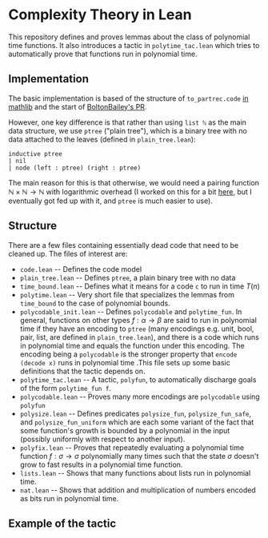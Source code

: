 # Complexity Theory in Lean

This repository defines and proves lemmas about the class of polynomial time functions.
It also introduces a tactic in `polytime_tac.lean` which tries to automatically prove that
functions run in polynomial time.

## Implementation

The basic implementation is based of the structure of `to_partrec.code` [in mathlib]( https://github.com/leanprover-community/mathlib/blob/master/src/computability/tm_to_partrec.lean) and
the start of [BoltonBailey's PR](https://github.com/leanprover-community/mathlib/pull/11046).

However, one key difference is that rather than using `list ℕ` as the main data structure, we use `ptree` ("plain tree"), which is a binary tree with no data
attached to the leaves (defined in `plain_tree.lean`):

```lean
inductive ptree
| nil
| node (left : ptree) (right : ptree)
```

The main reason for this is that otherwise, we would need a pairing function $\mathbb{N} \times \mathbb{N} \rightarrow \mathbb{N}$ with logarithmic overhead
(I worked on this for a bit [here](https://github.com/leanprover-community/mathlib/pull/13213), but I eventually got fed up with it, and `ptree` is much easier to use).

## Structure

There are a few files containing essentially dead code that need to be cleaned up. The files of interest are:
  - `code.lean` -- Defines the code model
  - `plain_tree.lean` -- Defines `ptree`, a plain binary tree with no data
  - `time_bound.lean` -- Defines what it means for a code `c` to run in time $T(n)$
  - `polytime.lean` -- Very short file that specializes the lemmas from `time_bound` to the case of polynomial bounds.
  - `polycodable_init.lean` -- Defines `polycodable` and `polytime_fun`.
      In general, functions on other types $f : \alpha \rightarrow \beta$ are said to run in polynomial time
      if they have an encoding to `ptree` (many encodings e.g. unit, bool, pair, list, are defined in `plain_tree.lean`), and
      there is a code which runs in polynomial time and equals the function under this encoding. The encoding being a `polycodable`
      is the stronger property that `encode (decode x)` runs in polynomial time .This file sets up some basic
      definitions that the tactic depends on.
  - `polytime_tac.lean` -- A tactic, `polyfun`, to automatically discharge goals of the form `polytime_fun f`.
  - `polycodable.lean` -- Proves many more encodings are `polycodable` using `polyfun`
  - `polysize.lean` -- Defines predicates `polysize_fun`, `polysize_fun_safe`, and `polysize_fun_uniform` which are each some variant
    of the fact that some function's growth is bounded by a polynomial in the input (possibly uniformly with respect to another input).
  - `polyfix.lean` -- Proves that repeatedly evaluating a polynomial time function $f : \sigma \rightarrow \sigma$ polynomially many times such that the
    state $\sigma$ doesn't grow to fast results in a polynomial time function.
  - `lists.lean` -- Shows that many functions about lists run in polynomial time.
  - `nat.lean` -- Shows that addition and multiplication of numbers encoded as bits run in polynomial time.
  
## Example of the tactic




